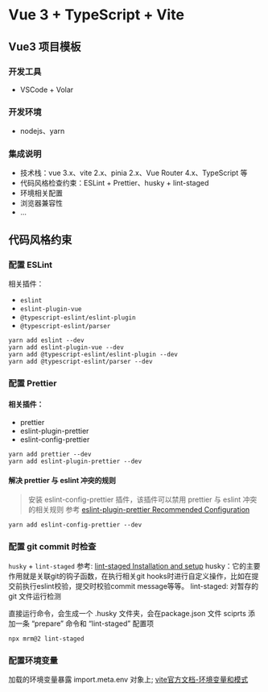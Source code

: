 # Vue 3 + TypeScript + Vite

## Vue3 项目模板

### 开发工具
- VSCode + Volar
### 开发环境
- nodejs、yarn
### 集成说明
- 技术栈：vue 3.x、vite 2.x、pinia 2.x、Vue Router 4.x、TypeScript 等
- 代码风格检查约束：ESLint + Prettier、husky + lint-staged
- 环境相关配置
- 浏览器兼容性
- ...

## 代码风格约束
### 配置 ESLint

相关插件：

- `eslint`
- `eslint-plugin-vue`
- `@typescript-eslint/eslint-plugin`
- `@typescript-eslint/parser`

```
yarn add eslint --dev
yarn add eslint-plugin-vue --dev
yarn add @typescript-eslint/eslint-plugin --dev
yarn add @typescript-eslint/parser --dev
```

### 配置 Prettier

#### 相关插件：
- prettier
- eslint-plugin-prettier
- eslint-config-prettier

```
yarn add prettier --dev
yarn add eslint-plugin-prettier --dev
```
#### 解决 prettier 与 eslint 冲突的规则
> 安装 eslint-config-prettier 插件，该插件可以禁用 prettier 与 eslint 冲突的相关规则
> 参考 [eslint-plugin-prettier Recommended Configuration](https://github.com/prettier/eslint-plugin-prettier#recommended-configuration)

```
yarn add eslint-config-prettier --dev
```

### 配置 git commit 时检查
`husky` + `lint-staged`
参考: [lint-staged Installation and setup](https://www.npmjs.com/package/lint-staged)
husky：它的主要作用就是关联git的钩子函数，在执行相关git hooks时进行自定义操作，比如在提交前执行eslint校验，提交时校验commit message等等。
lint-staged: 对暂存的 git 文件运行检测

直接运行命令，会生成一个 .husky 文件夹，会在package.json 文件 sciprts 添加一条 “prepare” 命令和 “lint-staged” 配置项
```
npx mrm@2 lint-staged
```

### 配置环境变量
加载的环境变量暴露 import.meta.env 对象上; [vite官方文档-环境变量和模式](https://cn.vitejs.dev/guide/env-and-mode.html)